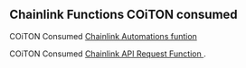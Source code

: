 
## Chainlink Functions COiTON consumed 

COiTON Consumed [Chainlink Automations funtion](https://github.com/Samuel1-ona/COiTON/blob/main/contract/contracts/Automation.sol)


COiTON Consumed [Chainlink API Request Function ](https://github.com/Samuel1-ona/COiTON/blob/main/contract/contracts/Api.sol).
